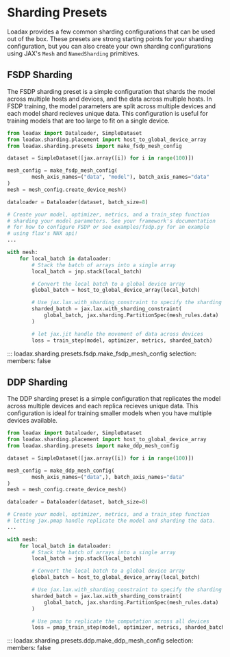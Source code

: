 # Sharding Presets

Loadax provides a few common sharding configurations that can be used out of the box. These presets are strong starting points for your sharding configuration, but you can also create your own sharding configurations using JAX's `Mesh` and `NamedSharding` primitives.

## FSDP Sharding

The FSDP sharding preset is a simple configuration that shards the model across multiple hosts and devices, and the data across multiple hosts. In FSDP training, the model parameters are split across multiple devices and each model shard recieves unique data. This configuration is useful for training models that are too large to fit on a single device.

```python title="Creating an FSDP sharding preset"
from loadax import Dataloader, SimpleDataset
from loadax.sharding.placement import host_to_global_device_array
from loadax.sharding.presets import make_fsdp_mesh_config

dataset = SimpleDataset([jax.array([i]) for i in range(100)])

mesh_config = make_fsdp_mesh_config(
        mesh_axis_names=("data", "model"), batch_axis_names="data"
)
mesh = mesh_config.create_device_mesh()

dataloader = Dataloader(dataset, batch_size=8)

# Create your model, optimizer, metrics, and a train_step function
# sharding your model parameters. See your framework's documentation
# for how to configure FSDP or see examples/fsdp.py for an example 
# using flax's NNX api!
...

with mesh:
    for local_batch in dataloader:
        # Stack the batch of arrays into a single array
        local_batch = jnp.stack(local_batch)

        # Convert the local batch to a global device array
        global_batch = host_to_global_device_array(local_batch)

        # Use jax.lax.with_sharding_constraint to specify the sharding of the input
        sharded_batch = jax.lax.with_sharding_constraint(
            global_batch, jax.sharding.PartitionSpec(mesh_rules.data)
        )

        # let jax.jit handle the movement of data across devices
        loss = train_step(model, optimizer, metrics, sharded_batch)
```

::: loadax.sharding.presets.fsdp.make_fsdp_mesh_config
    selection:
      members: false

## DDP Sharding

The DDP sharding preset is a simple configuration that replicates the model across multiple devices and each replica recieves unique data. This configuration is ideal for training smaller models when you have multiple devices available.

```python title="DDP Sharding"
from loadax import Dataloader, SimpleDataset
from loadax.sharding.placement import host_to_global_device_array
from loadax.sharding.presets import make_ddp_mesh_config

dataset = SimpleDataset([jax.array([i]) for i in range(100)])

mesh_config = make_ddp_mesh_config(
        mesh_axis_names=("data",), batch_axis_names="data"
)
mesh = mesh_config.create_device_mesh()

dataloader = Dataloader(dataset, batch_size=8)

# Create your model, optimizer, metrics, and a train_step function
# letting jax.pmap handle replicate the model and sharding the data.
...

with mesh:
    for local_batch in dataloader:
        # Stack the batch of arrays into a single array
        local_batch = jnp.stack(local_batch)

        # Convert the local batch to a global device array
        global_batch = host_to_global_device_array(local_batch)

        # Use jax.lax.with_sharding_constraint to specify the sharding of the input
        sharded_batch = jax.lax.with_sharding_constraint(
            global_batch, jax.sharding.PartitionSpec(mesh_rules.data)
        )

        # Use pmap to replicate the computation across all devices
        loss = pmap_train_step(model, optimizer, metrics, sharded_batch)


```

::: loadax.sharding.presets.ddp.make_ddp_mesh_config
    selection:
      members: false
